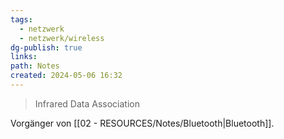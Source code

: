 ```yaml
---
tags:
  - netzwerk
  - netzwerk/wireless
dg-publish: true
links: 
path: Notes
created: 2024-05-06 16:32
---
```

> Infrared Data Association

Vorgänger von [[02 - RESOURCES/Notes/Bluetooth\|Bluetooth]]. 
